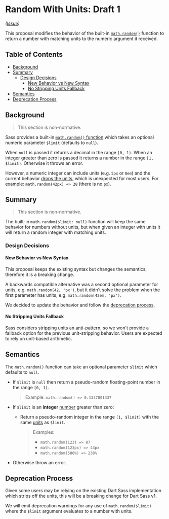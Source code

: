 # Random With Units: Draft 1

*([Issue](https://github.com/sass/sass/issues/1890))*

This proposal modifies the behavior of the built-in [`math.random()`][random]
function to return a number with matching units to the numeric argument it
received.

[random]: ../spec/built-in-modules/math.md#random

## Table of Contents

* [Background](#background)
* [Summary](#summary)
  * [Design Decisions](#design-decisions)
    * [New Behavior vs New Syntax](#new-behavior-vs-new-syntax)
    * [No Stripping Units Fallback](#no-stripping-units-fallback)
* [Semantics](#semantics)
* [Deprecation Process](#deprecation-process)

## Background

> This section is non-normative.

Sass provides a built-in [`math.random()` function][random] which takes an
optional numeric parameter `$limit` (defaults to `null`).

When `null` is passed it returns a decimal in the range `[0, 1)`. When an
integer greater than zero is passed it returns a number in the range
`[1, $limit)`. Otherwise it throws an error.

However, a numeric integer can include units (e.g. `5px` or `8em`) and the
current behavior [drops the units][issue], which is unexpected for most users.
For example: `math.random(42px) => 28` (there is no `px`).

[random]: https://sass-lang.com/documentation/modules/math#random
[issue]: https://github.com/sass/sass/issues/1890

## Summary

> This section is non-normative.

The built-in `math.random($limit: null)` function will keep the same behavior
for numbers without units, but when given an integer with units it will return a
random integer with matching units.

### Design Decisions

#### New Behavior vs New Syntax

This proposal keeps the existing syntax but changes the semantics, therefore it
is a breaking change.

A backwards compatible alternative was a second optional parameter for units,
e.g. `math.random(42, 'px')`, but it didn't solve the problem when the first
parameter has units, e.g. `math.random(42em, 'px')`.

We decided to update the behavior and follow the [deprecation process].

[deprecation process]: #deprecation-process

#### No Stripping Units Fallback

Sass considers [stripping units an anti-pattern], so we won't provide a fallback
option for the previous unit-stripping behavior. Users are expected to rely on
unit-based arithmetic.

[stripping units an anti-pattern]: https://github.com/sass/sass/issues/533#issuecomment-52531596

## Semantics

The `math.random()` function can take an optional parameter `$limit` which
defaults to `null`.

* If `$limit` is `null` then return a pseudo-random floating-point number in the
  range `[0, 1)`.

  > Example: `math.random() => 0.1337001337`

* If `$limit` is an **integer** [number] greater than zero:

  * Return a pseudo-random integer in the range `[1, $limit)` with the same
    [units] as `$limit`.

    > Examples:
    > - `math.random(123) => 87`
    > - `math.random(123px) => 43px`
    > - `math.random(500%) => 238%`

* Otherwise throw an error.

[number]: https://sass-lang.com/documentation/values/numbers
[units]: https://sass-lang.com/documentation/values/numbers#units

## Deprecation Process

Given some users may be relying on the existing Dart Sass implementation which
strips off the units, this will be a breaking change for Dart Sass v1.

We will emit deprecation warnings for any use of `math.random($limit)` where the
`$limit` argument evaluates to a number with units.
